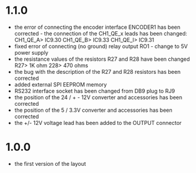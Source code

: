 # 1.1.0
- the error of connecting the encoder interface ENCODER1 has been corrected - the connection of the CH1_QE_x leads has been changed:
CH1_QE_A> IC9.30
CH1_QE_B> IC9.33
CH1_QE_I> IC9.31
- fixed error of connecting (no ground) relay output RO1 - change to 5V power supply
- the resistance values ​​of the resistors R27 and R28 have been changed
R27> 1K ohm
228> 470 ohms
- the bug with the description of the R27 and R28 resistors has been corrected
- added external SPI EEPROM memory
- RS232 interface socket has been changed from DB9 plug to RJ9
- the position of the 24 / + - 12V converter and accessories has been corrected
- the position of the 5 / 3.3V converter and accessories has been corrected
- the +/- 12V voltage lead has been added to the OUTPUT connector

# 1.0.0
- the first version of the layout
